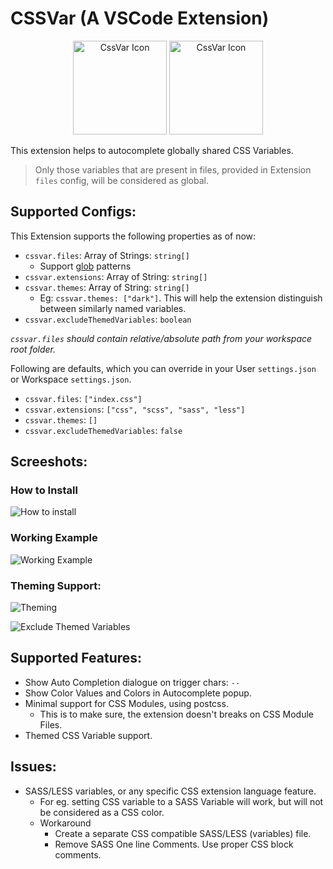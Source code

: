 # CSSVar (A VSCode Extension)

<div align="center">
  <img
  src="https://user-images.githubusercontent.com/11786283/113474026-dd0dd100-948a-11eb-8140-4570d7c983d3.png"
  height="150"
  alt="CssVar Icon" />
  <img
  src="https://user-images.githubusercontent.com/11786283/112747300-16999480-8fd2-11eb-9f21-41a77abb332c.png"
  height="150"
  alt="CssVar Icon" />
</div>

This extension helps to autocomplete globally shared CSS
Variables.
> Only those variables that are present in files,
provided in Extension `files` config, will be considered as global.

## Supported Configs:

This Extension supports the following properties as of now:

- `cssvar.files`: Array of Strings: `string[]`
  - Support [glob](https://en.wikipedia.org/wiki/Glob_(programming)) patterns
- `cssvar.extensions`: Array of String: `string[]`
- `cssvar.themes`: Array of String: `string[]`
  - Eg: `cssvar.themes: ["dark"]`. This will help the extension
    distinguish between similarly named variables.
- `cssvar.excludeThemedVariables`: `boolean`

*`cssvar.files` should contain relative/absolute path from
your workspace root folder.*

Following are defaults, which you can override in
your User `settings.json` or Workspace `settings.json`.

- `cssvar.files`: `["index.css"]`
- `cssvar.extensions`: `["css", "scss", "sass", "less"]`
- `cssvar.themes`: `[]`
- `cssvar.excludeThemedVariables`: `false`

## Screeshots:

### How to Install
![How to install](https://user-images.githubusercontent.com/11786283/113474149-bdc37380-948b-11eb-847d-4c031912b9f4.gif)


### Working Example
![Working Example](https://user-images.githubusercontent.com/11786283/112746381-07174d00-8fcc-11eb-82eb-d9b27540a956.gif)

### Theming Support:
![Theming](https://user-images.githubusercontent.com/11786283/112832552-1ae9ae80-90b3-11eb-8505-9fef822e5709.gif)

![Exclude Themed Variables](https://user-images.githubusercontent.com/11786283/112832562-2046f900-90b3-11eb-93df-3d94deb1c9f6.gif)

## Supported Features:

* Show Auto Completion dialogue on trigger chars: `--`
* Show Color Values and Colors in Autocomplete popup.
* Minimal support for CSS Modules, using postcss.
  * This is to make sure, the extension doesn't breaks on
    CSS Module Files.
* Themed CSS Variable support.

## Issues:

- SASS/LESS variables, or any specific CSS extension language feature.
  - For eg. setting CSS variable to a SASS Variable will work, but will not
    be considered as a CSS color.
  - Workaround
    - Create a separate CSS compatible SASS/LESS (variables) file.
    - Remove SASS One line Comments. Use proper CSS block comments.
